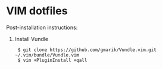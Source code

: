 # VIM dotfiles

Post-installation instructions:

1. Install Vundle

        $ git clone https://github.com/gmarik/Vundle.vim.git ~/.vim/bundle/Vundle.vim
        $ vim +PluginInstall +qall
